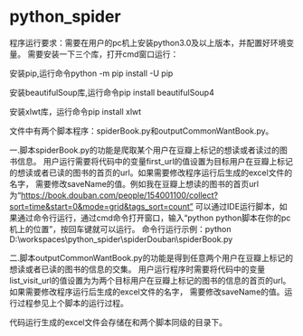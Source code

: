 

# python_spider 
程序运行要求：需要在用户的pc机上安装python3.0及以上版本，并配置好环境变量。
需要安装一下三个库，打开cmd窗口运行：

安装pip,运行命令python -m pip install -U pip

安装beautifulSoup库,运行命令pip install beautifulSoup4

安装xlwt库，运行命令pip install xlwt

文件中有两个脚本程序：spiderBook.py和outputCommonWantBook.py。

一.脚本spiderBook.py的功能是爬取某个用户在豆瓣上标记的想读或者读过的图书信息。
用户运行需要将代码中的变量first_url的值设置为目标用户在豆瓣上标记的想读或者已读的图书的首页的url。如果需要修改程序运行后生成的excel文件的名字，
需要修改saveName的值。例如我在豆瓣上想读的图书的首页url为“https://book.douban.com/people/154001100/collect?sort=time&start=0&mode=grid&tags_sort=count”
可以通过IDE运行脚本，如果通过命令行运行，通过cmd命令打开窗口，输入“python python脚本在你的pc机上的位置”，按回车键就可以运行。
命令行运行示例：python D:\workspaces\python_spider\spiderDouban\spiderBook.py

二.脚本outputCommonWantBook.py的功能是得到任意两个用户在豆瓣上标记的想读或者已读的图书的信息的交集。
用户运行程序时需要将代码中的变量list_visit_url的值设置为为两个目标用户在豆瓣上标记的图书的信息的首页的url。如果需要修改程序运行后生成的excel文件的名字，
需要修改saveName的值。运行过程参见上个脚本的运行过程。

代码运行生成的excel文件会存储在和两个脚本同级的目录下。
